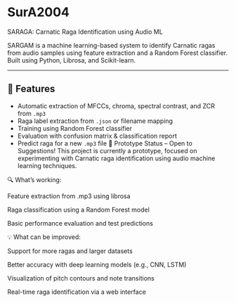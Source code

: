# SurA2004
SARAGA: Carnatic Raga Identification using Audio ML

SARGAM is a machine learning-based system to identify Carnatic ragas from audio samples using feature extraction and a Random Forest classifier. Built using Python, Librosa, and Scikit-learn.

---

## 🚀 Features
- Automatic extraction of MFCCs, chroma, spectral contrast, and ZCR from `.mp3`
- Raga label extraction from `.json` or filename mapping
- Training using Random Forest classifier
- Evaluation with confusion matrix & classification report
- Predict raga for a new `.mp3` file
🚧 Prototype Status – Open to Suggestions!
This project is currently a prototype, focused on experimenting with Carnatic raga identification using audio machine learning techniques.

🔍 What’s working:

Feature extraction from .mp3 using librosa

Raga classification using a Random Forest model

Basic performance evaluation and test predictions

💡 What can be improved:

Support for more ragas and larger datasets

Better accuracy with deep learning models (e.g., CNN, LSTM)

Visualization of pitch contours and note transitions

Real-time raga identification via a web interface
